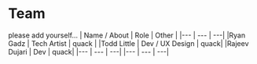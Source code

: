 # Team
please add yourself...
| Name / About | Role  | Other |
|--- | --- | ---|
|Ryan Gadz | Tech Artist | quack  |
|Todd Little | Dev / UX Design | quack|
|Rajeev Dujari | Dev | quack|
|--- | --- | ---|
|--- | --- | ---|
